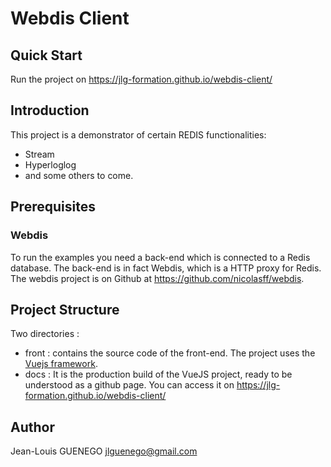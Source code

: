 # Webdis Client

## Quick Start

Run the project on https://jlg-formation.github.io/webdis-client/

## Introduction

This project is a demonstrator of certain REDIS functionalities:

- Stream
- Hyperloglog
- and some others to come.

## Prerequisites

### Webdis

To run the examples you need a back-end which is connected to a Redis database.
The back-end is in fact Webdis, which is a HTTP proxy for Redis.
The webdis project is on Github at https://github.com/nicolasff/webdis.

## Project Structure

Two directories :

- front : contains the source code of the front-end. The project uses the [Vuejs framework](https://vuejs.org/).
- docs : It is the production build of the VueJS project, ready to be understood as a github page. You can access it on https://jlg-formation.github.io/webdis-client/

## Author

Jean-Louis GUENEGO <jlguenego@gmail.com>
